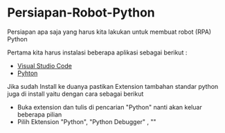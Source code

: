 # Persiapan-Robot-Python

Persiapan apa saja yang harus kita lakukan untuk membuat robot (RPA) Python 

Pertama kita harus instalasi beberapa aplikasi sebagai berikut :

- [Visual Studio Code]([https://code.visualstudio.com/sha/download?build=stable&os=win32-x64-user](https://code.visualstudio.com/download#))
- [Pyhton]([https://www.python.org/ftp/python/3.12.0/python-3.12.0-amd64.exe](https://www.python.org/downloads/))
  
Jika sudah Install ke duanya pastikan Extension tambahan standar python juga di install yaitu dengan cara sebagai berikut 

- Buka extension dan tulis di pencarian "Python" nanti akan keluar beberapa pilian 
- Pilih Ektension "Python", "Python Debugger" , ""
